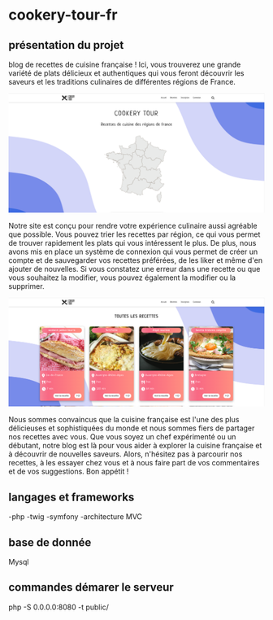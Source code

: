 # cookery-tour-fr

## présentation du projet 

blog de recettes de cuisine française ! Ici, vous trouverez une grande variété de plats délicieux et authentiques qui vous feront découvrir les saveurs et les traditions culinaires de différentes régions de France.

![alt text](/public/assets/img/screenHome.png)

Notre site est conçu pour rendre votre expérience culinaire aussi agréable que possible. Vous pouvez trier les recettes par région, ce qui vous permet de trouver rapidement les plats qui vous intéressent le plus. De plus, nous avons mis en place un système de connexion qui vous permet de créer un compte et de sauvegarder vos recettes préférées, de les liker et même d'en ajouter de nouvelles. Si vous constatez une erreur dans une recette ou que vous souhaitez la modifier, vous pouvez également la modifier ou la supprimer.

![alt text](/public/assets/img/screenRecipe.png)

Nous sommes convaincus que la cuisine française est l'une des plus délicieuses et sophistiquées du monde et nous sommes fiers de partager nos recettes avec vous. Que vous soyez un chef expérimenté ou un débutant, notre blog est là pour vous aider à explorer la cuisine française et à découvrir de nouvelles saveurs. Alors, n'hésitez pas à parcourir nos recettes, à les essayer chez vous et à nous faire part de vos commentaires et de vos suggestions. Bon appétit !

## langages et frameworks

-php
-twig
-symfony
-architecture MVC
## base de donnée 

Mysql

## commandes démarer le serveur 

php -S 0.0.0.0:8080 -t public/
